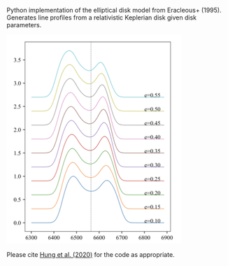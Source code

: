 Python implementation of the elliptical disk model from Eracleous+ (1995).
Generates line profiles from a relativistic Keplerian disk given disk parameters.

<img src="https://github.com/tiarahung/elliptical_disk/blob/main/docs/elliptical_disk_ecc.png" alt="elliptical_disk_ecc" width="400"/>

Please cite [Hung et al. (2020)](https://ui.adsabs.harvard.edu/abs/2020ApJ...903...31H/exportcitation) for the code as appropriate.
